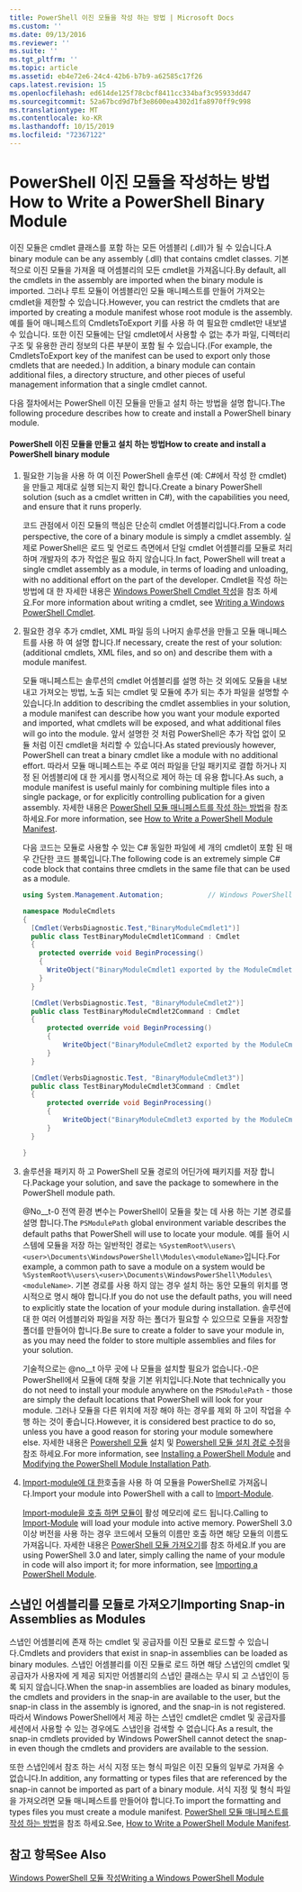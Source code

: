 ```yaml
---
title: PowerShell 이진 모듈을 작성 하는 방법 | Microsoft Docs
ms.custom: ''
ms.date: 09/13/2016
ms.reviewer: ''
ms.suite: ''
ms.tgt_pltfrm: ''
ms.topic: article
ms.assetid: eb4e72e6-24c4-42b6-b7b9-a62585c17f26
caps.latest.revision: 15
ms.openlocfilehash: ed614de125f78cbcf8411cc334baf3c95933dd47
ms.sourcegitcommit: 52a67bcd9d7bf3e8600ea4302d1fa8970ff9c998
ms.translationtype: MT
ms.contentlocale: ko-KR
ms.lasthandoff: 10/15/2019
ms.locfileid: "72367122"
---
```

# <a name="how-to-write-a-powershell-binary-module"></a><span data-ttu-id="ad450-102">PowerShell 이진 모듈을 작성하는 방법</span><span class="sxs-lookup"><span data-stu-id="ad450-102">How to Write a PowerShell Binary Module</span></span>

<span data-ttu-id="ad450-103">이진 모듈은 cmdlet 클래스를 포함 하는 모든 어셈블리 (.dll)가 될 수 있습니다.</span><span class="sxs-lookup"><span data-stu-id="ad450-103">A binary module can be any assembly (.dll) that contains cmdlet classes.</span></span> <span data-ttu-id="ad450-104">기본적으로 이진 모듈을 가져올 때 어셈블리의 모든 cmdlet을 가져옵니다.</span><span class="sxs-lookup"><span data-stu-id="ad450-104">By default, all the cmdlets in the assembly are imported when the binary module is imported.</span></span> <span data-ttu-id="ad450-105">그러나 루트 모듈이 어셈블리인 모듈 매니페스트를 만들어 가져오는 cmdlet을 제한할 수 있습니다.</span><span class="sxs-lookup"><span data-stu-id="ad450-105">However, you can restrict the cmdlets that are imported by creating a module manifest whose root module is the assembly.</span></span> <span data-ttu-id="ad450-106">예를 들어 매니페스트의 CmdletsToExport 키를 사용 하 여 필요한 cmdlet만 내보낼 수 있습니다. 또한 이진 모듈에는 단일 cmdlet에서 사용할 수 없는 추가 파일, 디렉터리 구조 및 유용한 관리 정보의 다른 부분이 포함 될 수 있습니다.</span><span class="sxs-lookup"><span data-stu-id="ad450-106">(For example, the CmdletsToExport key of the manifest can be used to export only those cmdlets that are needed.) In addition, a binary module can contain additional files, a directory structure, and other pieces of useful management information that a single cmdlet cannot.</span></span>

<span data-ttu-id="ad450-107">다음 절차에서는 PowerShell 이진 모듈을 만들고 설치 하는 방법을 설명 합니다.</span><span class="sxs-lookup"><span data-stu-id="ad450-107">The following procedure describes how to create and install a PowerShell binary module.</span></span>

#### <a name="how-to-create-and-install-a-powershell-binary-module"></a><span data-ttu-id="ad450-108">PowerShell 이진 모듈을 만들고 설치 하는 방법</span><span class="sxs-lookup"><span data-stu-id="ad450-108">How to create and install a PowerShell binary module</span></span>

1. <span data-ttu-id="ad450-109">필요한 기능을 사용 하 여 이진 PowerShell 솔루션 (예: C#에서 작성 한 cmdlet)을 만들고 제대로 실행 되는지 확인 합니다.</span><span class="sxs-lookup"><span data-stu-id="ad450-109">Create a binary PowerShell solution (such as a cmdlet written in C#), with the capabilities you need, and ensure that it runs properly.</span></span>

   <span data-ttu-id="ad450-110">코드 관점에서 이진 모듈의 핵심은 단순히 cmdlet 어셈블리입니다.</span><span class="sxs-lookup"><span data-stu-id="ad450-110">From a code perspective, the core of a binary module is simply a cmdlet assembly.</span></span> <span data-ttu-id="ad450-111">실제로 PowerShell은 로드 및 언로드 측면에서 단일 cmdlet 어셈블리를 모듈로 처리 하며 개발자의 추가 작업은 필요 하지 않습니다.</span><span class="sxs-lookup"><span data-stu-id="ad450-111">In fact, PowerShell will treat a single cmdlet assembly as a module, in terms of loading and unloading, with no additional effort on the part of the developer.</span></span> <span data-ttu-id="ad450-112">Cmdlet을 작성 하는 방법에 대 한 자세한 내용은 [Windows PowerShell Cmdlet 작성](../cmdlet/writing-a-windows-powershell-cmdlet.md)을 참조 하세요.</span><span class="sxs-lookup"><span data-stu-id="ad450-112">For more information about writing a cmdlet, see [Writing a Windows PowerShell Cmdlet](../cmdlet/writing-a-windows-powershell-cmdlet.md).</span></span>

2. <span data-ttu-id="ad450-113">필요한 경우 추가 cmdlet, XML 파일 등의 나머지 솔루션을 만들고 모듈 매니페스트를 사용 하 여 설명 합니다.</span><span class="sxs-lookup"><span data-stu-id="ad450-113">If necessary, create the rest of your solution: (additional cmdlets, XML files, and so on) and describe them with a module manifest.</span></span>

   <span data-ttu-id="ad450-114">모듈 매니페스트는 솔루션의 cmdlet 어셈블리를 설명 하는 것 외에도 모듈을 내보내고 가져오는 방법, 노출 되는 cmdlet 및 모듈에 추가 되는 추가 파일을 설명할 수 있습니다.</span><span class="sxs-lookup"><span data-stu-id="ad450-114">In addition to describing the cmdlet assemblies in your solution, a module manifest can describe how you want your module exported and imported, what cmdlets will be exposed, and what additional files will go into the module.</span></span>
   <span data-ttu-id="ad450-115">앞서 설명한 것 처럼 PowerShell은 추가 작업 없이 모듈 처럼 이진 cmdlet을 처리할 수 있습니다.</span><span class="sxs-lookup"><span data-stu-id="ad450-115">As stated previously however, PowerShell can treat a binary cmdlet like a module with no additional effort.</span></span>
   <span data-ttu-id="ad450-116">따라서 모듈 매니페스트는 주로 여러 파일을 단일 패키지로 결합 하거나 지정 된 어셈블리에 대 한 게시를 명시적으로 제어 하는 데 유용 합니다.</span><span class="sxs-lookup"><span data-stu-id="ad450-116">As such, a module manifest is useful mainly for combining multiple files into a single package, or for explicitly controlling publication for a given assembly.</span></span>
   <span data-ttu-id="ad450-117">자세한 내용은 [PowerShell 모듈 매니페스트를 작성 하는 방법](how-to-write-a-powershell-module-manifest.md)을 참조 하세요.</span><span class="sxs-lookup"><span data-stu-id="ad450-117">For more information, see [How to Write a PowerShell Module Manifest](how-to-write-a-powershell-module-manifest.md).</span></span>

   <span data-ttu-id="ad450-118">다음 코드는 모듈로 사용할 수 있는 C# 동일한 파일에 세 개의 cmdlet이 포함 된 매우 간단한 코드 블록입니다.</span><span class="sxs-lookup"><span data-stu-id="ad450-118">The following code is an extremely simple C# code block that contains three cmdlets in the same file that can be used as a module.</span></span>

   ```csharp
   using System.Management.Automation;           // Windows PowerShell namespace.

   namespace ModuleCmdlets
   {
     [Cmdlet(VerbsDiagnostic.Test,"BinaryModuleCmdlet1")]
     public class TestBinaryModuleCmdlet1Command : Cmdlet
     {
       protected override void BeginProcessing()
       {
         WriteObject("BinaryModuleCmdlet1 exported by the ModuleCmdlets module.");
       }
     }

     [Cmdlet(VerbsDiagnostic.Test, "BinaryModuleCmdlet2")]
     public class TestBinaryModuleCmdlet2Command : Cmdlet
     {
         protected override void BeginProcessing()
         {
             WriteObject("BinaryModuleCmdlet2 exported by the ModuleCmdlets module.");
         }
     }

     [Cmdlet(VerbsDiagnostic.Test, "BinaryModuleCmdlet3")]
     public class TestBinaryModuleCmdlet3Command : Cmdlet
     {
         protected override void BeginProcessing()
         {
             WriteObject("BinaryModuleCmdlet3 exported by the ModuleCmdlets module.");
         }
     }

   }
   ```

3. <span data-ttu-id="ad450-119">솔루션을 패키지 하 고 PowerShell 모듈 경로의 어딘가에 패키지를 저장 합니다.</span><span class="sxs-lookup"><span data-stu-id="ad450-119">Package your solution, and save the package to somewhere in the PowerShell module path.</span></span>

   <span data-ttu-id="ad450-120">@No__t-0 전역 환경 변수는 PowerShell이 모듈을 찾는 데 사용 하는 기본 경로를 설명 합니다.</span><span class="sxs-lookup"><span data-stu-id="ad450-120">The `PSModulePath` global environment variable describes the default paths that PowerShell will use to locate your module.</span></span> <span data-ttu-id="ad450-121">예를 들어 시스템에 모듈을 저장 하는 일반적인 경로는 `%SystemRoot%\users\<user>\Documents\WindowsPowerShell\Modules\<moduleName>`입니다.</span><span class="sxs-lookup"><span data-stu-id="ad450-121">For example, a common path to save a module on a system would be `%SystemRoot%\users\<user>\Documents\WindowsPowerShell\Modules\<moduleName>`.</span></span> <span data-ttu-id="ad450-122">기본 경로를 사용 하지 않는 경우 설치 하는 동안 모듈의 위치를 명시적으로 명시 해야 합니다.</span><span class="sxs-lookup"><span data-stu-id="ad450-122">If you do not use the default paths, you will need to explicitly state the location of your module during installation.</span></span> <span data-ttu-id="ad450-123">솔루션에 대 한 여러 어셈블리와 파일을 저장 하는 폴더가 필요할 수 있으므로 모듈을 저장할 폴더를 만들어야 합니다.</span><span class="sxs-lookup"><span data-stu-id="ad450-123">Be sure to create a folder to save your module in, as you may need the folder to store multiple assemblies and files for your solution.</span></span>

   <span data-ttu-id="ad450-124">기술적으로는 @no__t 아무 곳에 나 모듈을 설치할 필요가 없습니다.-0은 PowerShell에서 모듈에 대해 찾을 기본 위치입니다.</span><span class="sxs-lookup"><span data-stu-id="ad450-124">Note that technically you do not need to install your module anywhere on the `PSModulePath` - those are simply the default locations that PowerShell will look for your module.</span></span> <span data-ttu-id="ad450-125">그러나 모듈을 다른 위치에 저장 해야 하는 경우를 제외 하 고이 작업을 수행 하는 것이 좋습니다.</span><span class="sxs-lookup"><span data-stu-id="ad450-125">However, it is considered best practice to do so, unless you have a good reason for storing your module somewhere else.</span></span> <span data-ttu-id="ad450-126">자세한 내용은 [Powershell 모듈](./installing-a-powershell-module.md) 설치 및 [Powershell 모듈 설치 경로 수정](./modifying-the-psmodulepath-installation-path.md)을 참조 하세요.</span><span class="sxs-lookup"><span data-stu-id="ad450-126">For more information, see [Installing a PowerShell Module](./installing-a-powershell-module.md) and [Modifying the PowerShell Module Installation Path](./modifying-the-psmodulepath-installation-path.md).</span></span>

4. <span data-ttu-id="ad450-127">[Import-module에 대 한](/powershell/module/Microsoft.PowerShell.Core/Import-Module)호출을 사용 하 여 모듈을 PowerShell로 가져옵니다.</span><span class="sxs-lookup"><span data-stu-id="ad450-127">Import your module into PowerShell with a call to [Import-Module](/powershell/module/Microsoft.PowerShell.Core/Import-Module).</span></span>

   <span data-ttu-id="ad450-128">[Import-module을 호출 하면 모듈이](/powershell/module/Microsoft.PowerShell.Core/Import-Module) 활성 메모리에 로드 됩니다.</span><span class="sxs-lookup"><span data-stu-id="ad450-128">Calling to [Import-Module](/powershell/module/Microsoft.PowerShell.Core/Import-Module) will load your module into active memory.</span></span> <span data-ttu-id="ad450-129">PowerShell 3.0 이상 버전을 사용 하는 경우 코드에서 모듈의 이름만 호출 하면 해당 모듈의 이름도 가져옵니다. 자세한 내용은 [PowerShell 모듈 가져오기](./importing-a-powershell-module.md)를 참조 하세요.</span><span class="sxs-lookup"><span data-stu-id="ad450-129">If you are using PowerShell 3.0 and later, simply calling the name of your module in code will also import it; for more information, see [Importing a PowerShell Module](./importing-a-powershell-module.md).</span></span>

## <a name="importing-snap-in-assemblies-as-modules"></a><span data-ttu-id="ad450-130">스냅인 어셈블리를 모듈로 가져오기</span><span class="sxs-lookup"><span data-stu-id="ad450-130">Importing Snap-in Assemblies as Modules</span></span>

<span data-ttu-id="ad450-131">스냅인 어셈블리에 존재 하는 cmdlet 및 공급자를 이진 모듈로 로드할 수 있습니다.</span><span class="sxs-lookup"><span data-stu-id="ad450-131">Cmdlets and providers that exist in snap-in assemblies can be loaded as binary modules.</span></span> <span data-ttu-id="ad450-132">스냅인 어셈블리를 이진 모듈로 로드 하면 해당 스냅인의 cmdlet 및 공급자가 사용자에 게 제공 되지만 어셈블리의 스냅인 클래스는 무시 되 고 스냅인이 등록 되지 않습니다.</span><span class="sxs-lookup"><span data-stu-id="ad450-132">When the snap-in assemblies are loaded as binary modules, the cmdlets and providers in the snap-in are available to the user, but the snap-in class in the assembly is ignored, and the snap-in is not registered.</span></span> <span data-ttu-id="ad450-133">따라서 Windows PowerShell에서 제공 하는 스냅인 cmdlet은 cmdlet 및 공급자를 세션에서 사용할 수 있는 경우에도 스냅인을 검색할 수 없습니다.</span><span class="sxs-lookup"><span data-stu-id="ad450-133">As a result, the snap-in cmdlets provided by Windows PowerShell cannot detect the snap-in even though the cmdlets and providers are available to the session.</span></span>

<span data-ttu-id="ad450-134">또한 스냅인에서 참조 하는 서식 지정 또는 형식 파일은 이진 모듈의 일부로 가져올 수 없습니다.</span><span class="sxs-lookup"><span data-stu-id="ad450-134">In addition, any formatting or types files that are referenced by the snap-in cannot be imported as part of a binary module.</span></span>
<span data-ttu-id="ad450-135">서식 지정 및 형식 파일을 가져오려면 모듈 매니페스트를 만들어야 합니다.</span><span class="sxs-lookup"><span data-stu-id="ad450-135">To import the formatting and types files you must create a module manifest.</span></span>
<span data-ttu-id="ad450-136">[PowerShell 모듈 매니페스트를 작성 하는 방법](how-to-write-a-powershell-module-manifest.md)을 참조 하세요.</span><span class="sxs-lookup"><span data-stu-id="ad450-136">See, [How to Write a PowerShell Module Manifest](how-to-write-a-powershell-module-manifest.md).</span></span>

## <a name="see-also"></a><span data-ttu-id="ad450-137">참고 항목</span><span class="sxs-lookup"><span data-stu-id="ad450-137">See Also</span></span>

[<span data-ttu-id="ad450-138">Windows PowerShell 모듈 작성</span><span class="sxs-lookup"><span data-stu-id="ad450-138">Writing a Windows PowerShell Module</span></span>](./writing-a-windows-powershell-module.md)
